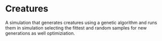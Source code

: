 # Creatures

A simulation that generates creatures using a genetic algorithm and runs them in simulation selecting the fittest and random samples for new generations as well optimiziation.
